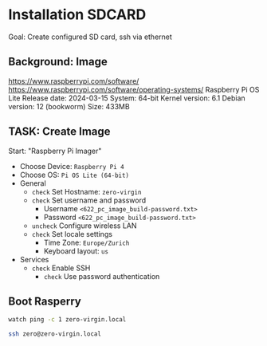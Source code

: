 # Installation SDCARD

Goal: Create configured SD card, ssh via ethernet

## Background: Image

https://www.raspberrypi.com/software/
https://www.raspberrypi.com/software/operating-systems/
Raspberry Pi OS Lite
Release date: 2024-03-15
System: 64-bit
Kernel version: 6.1
Debian version: 12 (bookworm)
Size: 433MB

## TASK: Create Image

Start: "Raspberry Pi Imager"

* Choose Device: `Raspberry Pi 4`
* Choose OS: `Pi OS Lite (64-bit)`
* General
  * `check` Set Hostname: `zero-virgin`
  * `check` Set username and password
    * Username `<622_pc_image_build-password.txt>`
    * Password `<622_pc_image_build-password.txt>`
  * `uncheck` Configure wireless LAN
  * `check` Set locale settings
    * Time Zone: `Europe/Zurich`
    * Keyboard layout: `us`
* Services
  * `check` Enable SSH
    * `check` Use password authentication


## Boot Rasperry

```bash
watch ping -c 1 zero-virgin.local

ssh zero@zero-virgin.local
```
